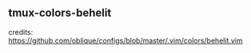 tmux-colors-behelit
-------------------

credits: https://github.com/oblique/configs/blob/master/.vim/colors/behelit.vim
